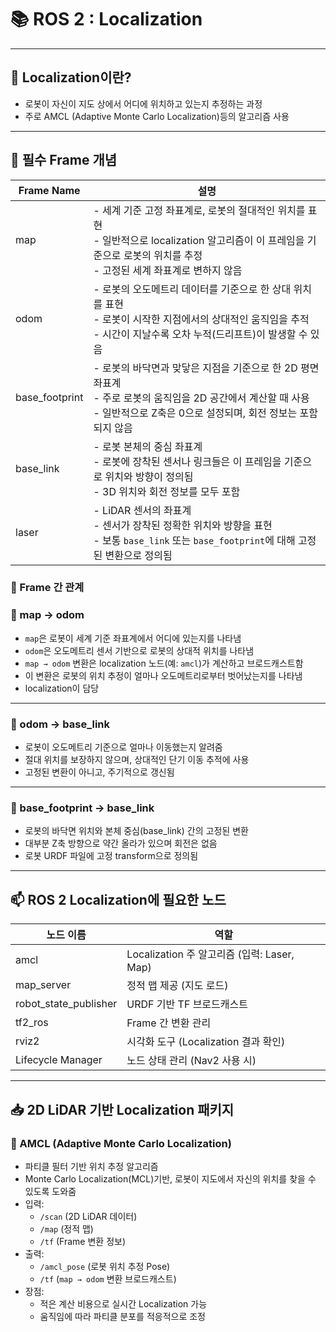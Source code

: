 
# 📚 ROS 2 : Localization 

---

## 📣 Localization이란?

- 로봇이 자신이 지도 상에서 어디에 위치하고 있는지 추정하는 과정  
- 주로 AMCL (Adaptive Monte Carlo Localization)등의 알고리즘 사용

---

## 🔎 필수 Frame 개념

| Frame Name         | 설명 |
|--------------------|------|
| map            | - 세계 기준 고정 좌표계로, 로봇의 절대적인 위치를 표현<br> - 일반적으로 localization 알고리즘이 이 프레임을 기준으로 로봇의 위치를 추정<br> - 고정된 세계 좌표계로 변하지 않음|
| odom           | - 로봇의 오도메트리 데이터를 기준으로 한 상대 위치를 표현<br> - 로봇이 시작한 지점에서의 상대적인 움직임을 추적<br> - 시간이 지날수록 오차 누적(드리프트)이 발생할 수 있음|
| base_footprint | - 로봇의 바닥면과 맞닿은 지점을 기준으로 한 2D 평면 좌표계<br> - 주로 로봇의 움직임을 2D 공간에서 계산할 때 사용<br> - 일반적으로 Z축은 0으로 설정되며, 회전 정보는 포함되지 않음|
| base_link      | - 로봇 본체의 중심 좌표계<br> - 로봇에 장착된 센서나 링크들은 이 프레임을 기준으로 위치와 방향이 정의됨<br> - 3D 위치와 회전 정보를 모두 포함 |
| laser          | - LiDAR 센서의 좌표계<br> - 센서가 장착된 정확한 위치와 방향을 표현<br> - 보통 `base_link` 또는 `base_footprint`에 대해 고정된 변환으로 정의됨 |

### 📌 Frame 간 관계

### 🔹 map → odom
- `map`은 로봇이 세계 기준 좌표계에서 어디에 있는지를 나타냄
- `odom`은 오도메트리 센서 기반으로 로봇의 상대적 위치를 나타냄
- `map → odom` 변환은 localization 노드(예: `amcl`)가 계산하고 브로드캐스트함
- 이 변환은 로봇의 위치 추정이 얼마나 오도메트리로부터 벗어났는지를 나타냄
- localization이 담당

---
### 🔹 odom → base_link

- 로봇이 오도메트리 기준으로 얼마나 이동했는지 알려줌
- 절대 위치를 보장하지 않으며, 상대적인 단기 이동 추적에 사용
- 고정된 변환이 아니고, 주기적으로 갱신됨

---

### 🔹 base_footprint → base_link

- 로봇의 바닥면 위치와 본체 중심(base_link) 간의 고정된 변환
- 대부분 Z축 방향으로 약간 올라가 있으며 회전은 없음
- 로봇 URDF 파일에 고정 transform으로 정의됨


---

## 📫 ROS 2 Localization에 필요한 노드

| 노드 이름         | 역할 |
|-------------------|------|
| amcl         | Localization 주 알고리즘 (입력: Laser, Map) |
| map_server   | 정적 맵 제공 (지도 로드) |
| robot_state_publisher | URDF 기반 TF 브로드캐스트 |
| tf2_ros      | Frame 간 변환 관리 |
| rviz2        | 시각화 도구 (Localization 결과 확인) |
| Lifecycle Manager | 노드 상태 관리 (Nav2 사용 시) |

---

## 📥 2D LiDAR 기반 Localization 패키지

### 📌 AMCL (Adaptive Monte Carlo Localization)

- 파티클 필터 기반 위치 추정 알고리즘
- Monte Carlo Localization(MCL)기반, 로봇이 지도에서 자신의 위치를 찾을 수 있도록 도와줌
- 입력:
  - `/scan` (2D LiDAR 데이터)
  - `/map` (정적 맵)
  - `/tf` (Frame 변환 정보)
- 출력:
  - `/amcl_pose` (로봇 위치 추정 Pose)
  - `/tf` (`map → odom` 변환 브로드캐스트)
- 장점:
  - 적은 계산 비용으로 실시간 Localization 가능
  - 움직임에 따라 파티클 분포를 적응적으로 조정


